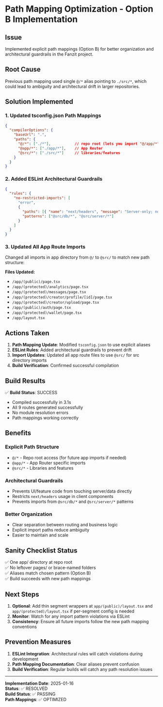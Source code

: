 # Path Mapping Optimization - Option B Implementation

## Issue
Implemented explicit path mappings (Option B) for better organization and architectural guardrails in the Fanzit project.

## Root Cause
Previous path mapping used single `@/*` alias pointing to `./src/*`, which could lead to ambiguity and architectural drift in larger repositories.

## Solution Implemented

### 1. Updated tsconfig.json Path Mappings
```json
{
  "compilerOptions": {
    "baseUrl": ".",
    "paths": {
      "@/*": ["./*"],           // repo root (lets you import "@/app/*" if you ever need it)
      "@app/*": ["./app/*"],    // App Router
      "@src/*": ["./src/*"]     // libraries/features
    }
  }
}
```

### 2. Added ESLint Architectural Guardrails
```json
{
  "rules": {
    "no-restricted-imports": [
      "error",
      {
        "paths": [{ "name": "next/headers", "message": "Server-only; not in client components." }],
        "patterns": ["@src/db/*", "@src/server/*"]
      }
    ]
  }
}
```

### 3. Updated All App Route Imports
Changed all imports in app directory from `@/` to `@src/` to match new path structure:

**Files Updated:**
- `/app/(public)/page.tsx`
- `/app/(protected)/analytics/page.tsx`
- `/app/(protected)/messages/page.tsx`
- `/app/(protected)/creator/profile/[id]/page.tsx`
- `/app/(protected)/creator/upload/page.tsx`
- `/app/(public)/auth/page.tsx`
- `/app/(protected)/wallet/page.tsx`
- `/app/layout.tsx`

## Actions Taken

1. **Path Mapping Update**: Modified `tsconfig.json` to use explicit aliases
2. **ESLint Rules**: Added architectural guardrails to prevent drift
3. **Import Updates**: Updated all app route files to use `@src/` for src directory imports
4. **Build Verification**: Confirmed successful compilation

## Build Results

✅ **Build Status**: SUCCESS
- Compiled successfully in 3.1s
- All 9 routes generated successfully
- No module resolution errors
- Path mappings working correctly

## Benefits

### Explicit Path Structure
- `@/*` - Repo root access (for future app imports if needed)
- `@app/*` - App Router specific imports
- `@src/*` - Libraries and features

### Architectural Guardrails
- Prevents UI/feature code from touching server/data directly
- Restricts `next/headers` usage in client components
- Prevents imports from `@src/db/*` and `@src/server/*` patterns

### Better Organization
- Clear separation between routing and business logic
- Explicit import paths reduce ambiguity
- Easier to maintain and scale

## Sanity Checklist Status

✅ One app/ directory at repo root  
✅ No leftover pages/ or brace-named folders  
✅ Aliases match chosen pattern (Option B)  
✅ Build succeeds with new path mappings  

## Next Steps

1. **Optional**: Add thin segment wrappers at `app/(public)/layout.tsx` and `app/(protected)/layout.tsx` if per-segment config is needed
2. **Monitor**: Watch for any import pattern violations via ESLint
3. **Consistency**: Ensure all future imports follow the new path mapping conventions

## Prevention Measures

1. **ESLint Integration**: Architectural rules will catch violations during development
2. **Path Mapping Documentation**: Clear aliases prevent confusion
3. **Build Verification**: Regular builds will catch any path resolution issues

---

**Implementation Date**: 2025-01-16  
**Status**: ✅ RESOLVED  
**Build Status**: ✅ PASSING  
**Path Mappings**: ✅ OPTIMIZED